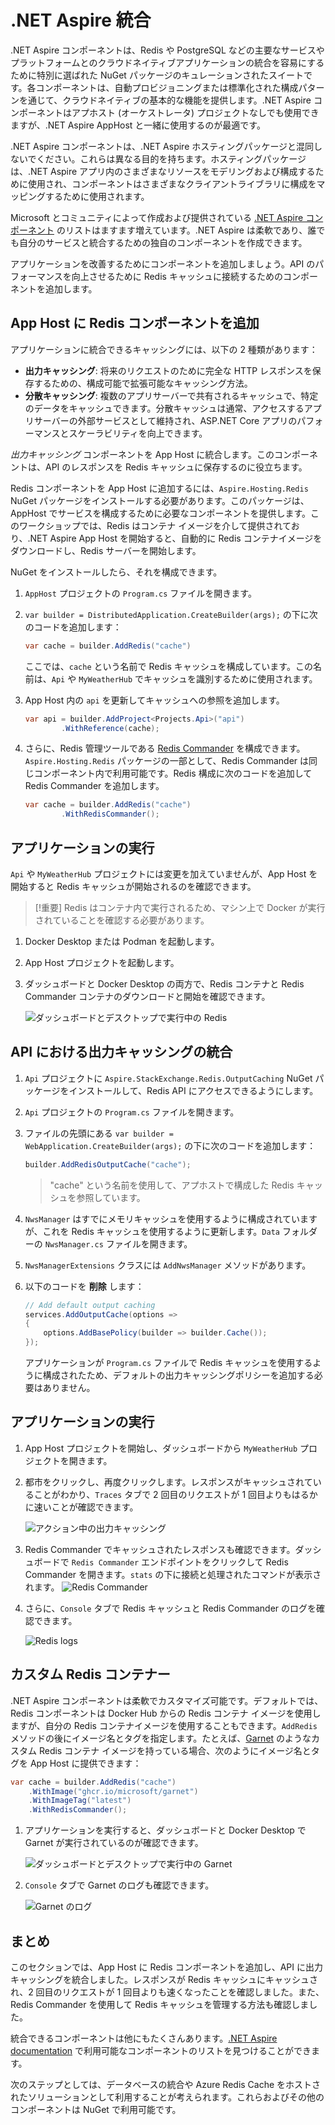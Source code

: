 # .NET Aspire 統合

.NET Aspire コンポーネントは、Redis や PostgreSQL などの主要なサービスやプラットフォームとのクラウドネイティブアプリケーションの統合を容易にするために特別に選ばれた NuGet パッケージのキュレーションされたスイートです。各コンポーネントは、自動プロビジョニングまたは標準化された構成パターンを通じて、クラウドネイティブの基本的な機能を提供します。.NET Aspire コンポーネントはアプホスト (オーケストレータ) プロジェクトなしでも使用できますが、.NET Aspire AppHost と一緒に使用するのが最適です。

.NET Aspire コンポーネントは、.NET Aspire ホスティングパッケージと混同しないでください。これらは異なる目的を持ちます。ホスティングパッケージは、.NET Aspire アプリ内のさまざまなリソースをモデリングおよび構成するために使用され、コンポーネントはさまざまなクライアントライブラリに構成をマッピングするために使用されます。

Microsoft とコミュニティによって作成および提供されている  [.NET Aspire コンポーネント](https://learn.microsoft.com/dotnet/aspire/fundamentals/components-overview?tabs=dotnet-cli#available-components) のリストはますます増えています。.NET Aspire は柔軟であり、誰でも自分のサービスと統合するための独自のコンポーネントを作成できます。

アプリケーションを改善するためにコンポーネントを追加しましょう。API のパフォーマンスを向上させるために Redis キャッシュに接続するためのコンポーネントを追加します。

## App Host に Redis コンポーネントを追加

アプリケーションに統合できるキャッシングには、以下の 2 種類があります：

- **出力キャッシング**: 将来のリクエストのために完全な HTTP レスポンスを保存するための、構成可能で拡張可能なキャッシング方法。
- **分散キャッシング**: 複数のアプリサーバーで共有されるキャッシュで、特定のデータをキャッシュできます。分散キャッシュは通常、アクセスするアプリサーバーの外部サービスとして維持され、ASP.NET Core アプリのパフォーマンスとスケーラビリティを向上できます。

_出力キャッシング_ コンポーネントを App Host に統合します。このコンポーネントは、API のレスポンスを Redis キャッシュに保存するのに役立ちます。

Redis コンポーネントを App Host に追加するには、`Aspire.Hosting.Redis` NuGet パッケージをインストールする必要があります。このパッケージは、AppHost でサービスを構成するために必要なコンポーネントを提供します。このワークショップでは、Redis はコンテナ イメージを介して提供されており、.NET Aspire App Host を開始すると、自動的に Redis コンテナイメージをダウンロードし、Redis サーバーを開始します。

NuGet をインストールしたら、それを構成できます。

1. `AppHost` プロジェクトの `Program.cs` ファイルを開きます。
1. `var builder = DistributedApplication.CreateBuilder(args);` の下に次のコードを追加します：

	```csharp
	var cache = builder.AddRedis("cache")
	```
	ここでは、`cache` という名前で Redis キャッシュを構成しています。この名前は、`Api` や `MyWeatherHub` でキャッシュを識別するために使用されます。
1. App Host 内の `api` を更新してキャッシュへの参照を追加します。

	```csharp
	var api = builder.AddProject<Projects.Api>("api")
			.WithReference(cache);
	```

1. さらに、Redis 管理ツールである [Redis Commander](https://joeferner.github.io/redis-commander/) を構成できます。`Aspire.Hosting.Redis` パッケージの一部として、Redis Commander は同じコンポーネント内で利用可能です。Redis 構成に次のコードを追加して Redis Commander を追加します。

	```csharp
	var cache = builder.AddRedis("cache")
			.WithRedisCommander();
	```

## アプリケーションの実行

`Api` や `MyWeatherHub` プロジェクトには変更を加えていませんが、App Host を開始すると Redis キャッシュが開始されるのを確認できます。

> [!重要]
> Redis はコンテナ内で実行されるため、マシン上で Docker が実行されていることを確認する必要があります。

1. Docker Desktop または Podman を起動します。
1. App Host プロジェクトを起動します。
1. ダッシュボードと Docker Desktop の両方で、Redis コンテナと Redis Commander コンテナのダウンロードと開始を確認できます。

	![ダッシュボードとデスクトップで実行中の Redis](./../../media/redis-started.png)

## API における出力キャッシングの統合

1. `Api` プロジェクトに `Aspire.StackExchange.Redis.OutputCaching` NuGet パッケージをインストールして、Redis API にアクセスできるようにします。
1. `Api` プロジェクトの `Program.cs` ファイルを開きます。
1. ファイルの先頭にある `var builder = WebApplication.CreateBuilder(args);` の下に次のコードを追加します：

	```csharp
	builder.AddRedisOutputCache("cache");
	```

	> "cache" という名前を使用して、アプホストで構成した Redis キャッシュを参照しています。

1. `NwsManager` はすでにメモリキャッシュを使用するように構成されていますが、これを Redis キャッシュを使用するように更新します。`Data` フォルダーの `NwsManager.cs` ファイルを開きます。
1. `NwsManagerExtensions` クラスには `AddNwsManager` メソッドがあります。
1. 以下のコードを **削除** します：

	```csharp
	// Add default output caching
	services.AddOutputCache(options =>
	{
		options.AddBasePolicy(builder => builder.Cache());
	});
	```

	アプリケーションが `Program.cs` ファイルで Redis キャッシュを使用するように構成されたため、デフォルトの出力キャッシングポリシーを追加する必要はありません。


## アプリケーションの実行
1. App Host プロジェクトを開始し、ダッシュボードから `MyWeatherHub` プロジェクトを開きます。
1. 都市をクリックし、再度クリックします。レスポンスがキャッシュされていることがわかり、`Traces` タブで 2 回目のリクエストが 1 回目よりもはるかに速いことが確認できます。

	![アクション中の出力キャッシング](./../../media/output-caching.png)

1. Redis Commander でキャッシュされたレスポンスも確認できます。ダッシュボードで `Redis Commander` エンドポイントをクリックして Redis Commander を開きます。`stats` の下に接続と処理されたコマンドが表示されます。
	![Redis Commander](./../../media/redis-commander.png)
1. さらに、`Console` タブで Redis キャッシュと Redis Commander のログを確認できます。

	![Redis logs](./../../media/redis-logs.png)


## カスタム Redis コンテナー

.NET Aspire コンポーネントは柔軟でカスタマイズ可能です。デフォルトでは、Redis コンポーネントは Docker Hub からの Redis コンテナ イメージを使用しますが、自分の Redis コンテナイメージを使用することもできます。`AddRedis` メソッドの後にイメージ名とタグを指定します。たとえば、[Garnet](https://github.com/microsoft/garnet) のようなカスタム Redis コンテナ イメージを持っている場合、次のようにイメージ名とタグを App Host に提供できます：

```csharp
var cache = builder.AddRedis("cache")
	.WithImage("ghcr.io/microsoft/garnet")
	.WithImageTag("latest")
	.WithRedisCommander();
```

1. アプリケーションを実行すると、ダッシュボードと Docker Desktop で Garnet が実行されているのが確認できます。

	![ダッシュボードとデスクトップで実行中の Garnet](./../../media/garnet-started.png)
1. `Console` タブで Garnet のログも確認できます。

	![Garnet のログ](./../../media/garnet-logs.png)


## まとめ
このセクションでは、App Host に Redis コンポーネントを追加し、API に出力キャッシングを統合しました。レスポンスが Redis キャッシュにキャッシュされ、2 回目のリクエストが 1 回目よりも速くなったことを確認しました。また、Redis Commander を使用して Redis キャッシュを管理する方法も確認しました。

統合できるコンポーネントは他にもたくさんあります。[.NET Aspire documentation](https://learn.microsoft.com/dotnet/aspire/fundamentals/components-overview?tabs=dotnet-cli#available-components) で利用可能なコンポーネントのリストを見つけることができます。

次のステップとしては、データベースの統合や Azure Redis Cache をホストされたソリューションとして利用することが考えられます。これらおよびその他のコンポーネントは NuGet で利用可能です。
